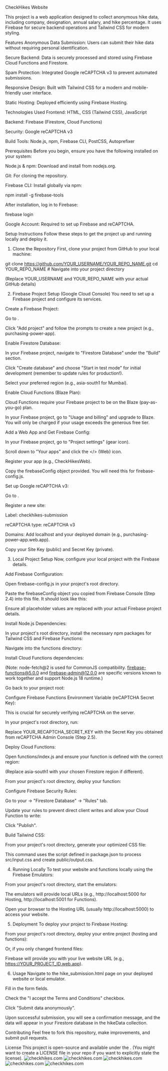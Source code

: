 CheckHikes Website

This project is a web application designed to collect anonymous hike data, including company, designation, annual salary, and hike percentage. It uses Firebase for secure backend operations and Tailwind CSS for modern styling.

Features
Anonymous Data Submission: Users can submit their hike data without requiring personal identification.

Secure Backend: Data is securely processed and stored using Firebase Cloud Functions and Firestore.

Spam Protection: Integrated Google reCAPTCHA v3 to prevent automated submissions.

Responsive Design: Built with Tailwind CSS for a modern and mobile-friendly user interface.

Static Hosting: Deployed efficiently using Firebase Hosting.

Technologies Used
Frontend: HTML, CSS (Tailwind CSS), JavaScript

Backend: Firebase (Firestore, Cloud Functions)

Security: Google reCAPTCHA v3

Build Tools: Node.js, npm, Firebase CLI, PostCSS, Autoprefixer

Prerequisites
Before you begin, ensure you have the following installed on your system:

Node.js & npm: Download and install from nodejs.org.

Git: For cloning the repository.

Firebase CLI: Install globally via npm:

npm install -g firebase-tools

After installation, log in to Firebase:

firebase login

Google Account: Required to set up Firebase and reCAPTCHA.

Setup Instructions
Follow these steps to get the project up and running locally and deploy it.

1. Clone the Repository
First, clone your project from GitHub to your local machine:

git clone https://github.com/YOUR_USERNAME/YOUR_REPO_NAME.git
cd YOUR_REPO_NAME # Navigate into your project directory

(Replace YOUR_USERNAME and YOUR_REPO_NAME with your actual GitHub details)

2. Firebase Project Setup (Google Cloud Console)
You need to set up a Firebase project and configure its services.

Create a Firebase Project:

Go to .

Click "Add project" and follow the prompts to create a new project (e.g., purchasing-power-app).

Enable Firestore Database:

In your Firebase project, navigate to "Firestore Database" under the "Build" section.

Click "Create database" and choose "Start in test mode" for initial development (remember to update rules for production!).

Select your preferred region (e.g., asia-south1 for Mumbai).

Enable Cloud Functions (Blaze Plan):

Cloud Functions require your Firebase project to be on the Blaze (pay-as-you-go) plan.

In your Firebase project, go to "Usage and billing" and upgrade to Blaze. You will only be charged if your usage exceeds the generous free tier.

Add a Web App and Get Firebase Config:

In your Firebase project, go to "Project settings" (gear icon).

Scroll down to "Your apps" and click the </> (Web) icon.

Register your app (e.g., CheckHikesWeb).

Copy the firebaseConfig object provided. You will need this for firebase-config.js.

Set up Google reCAPTCHA v3:

Go to .

Register a new site:

Label: checkhikes-submission

reCAPTCHA type: reCAPTCHA v3

Domains: Add localhost and your deployed domain (e.g., purchasing-power-app.web.app).

Copy your Site Key (public) and Secret Key (private).

3. Local Project Setup
Now, configure your local project with the Firebase details.

Add Firebase Configuration:

Open firebase-config.js in your project's root directory.

Paste the firebaseConfig object you copied from Firebase Console (Step 2.4) into this file. It should look like this:

Ensure all placeholder values are replaced with your actual Firebase project details.

Install Node.js Dependencies:

In your project's root directory, install the necessary npm packages for Tailwind CSS and Firebase Functions:

Navigate into the functions directory:

Install Cloud Functions dependencies:

(Note: node-fetch@2 is used for CommonJS compatibility. firebase-functions@5.0.0 and firebase-admin@12.0.0 are specific versions known to work together and support Node.js 18 runtime.)

Go back to your project root:

Configure Firebase Functions Environment Variable (reCAPTCHA Secret Key):

This is crucial for securely verifying reCAPTCHA on the server.

In your project's root directory, run:

Replace YOUR_RECAPTCHA_SECRET_KEY with the Secret Key you obtained from reCAPTCHA Admin Console (Step 2.5).

Deploy Cloud Functions:

Open functions/index.js and ensure your function is defined with the correct region:

(Replace asia-south1 with your chosen Firestore region if different).

From your project's root directory, deploy your function:

Configure Firebase Security Rules:

Go to your  -> "Firestore Database" -> "Rules" tab.

Update your rules to prevent direct client writes and allow your Cloud Function to write:

Click "Publish".

Build Tailwind CSS:

From your project's root directory, generate your optimized CSS file:

This command uses the script defined in package.json to process src/input.css and create public/output.css.

4. Running Locally
To test your website and functions locally using the Firebase Emulators:

From your project's root directory, start the emulators:

The emulators will provide local URLs (e.g., http://localhost:5000 for Hosting, http://localhost:5001 for Functions).

Open your browser to the Hosting URL (usually http://localhost:5000) to access your website.

5. Deployment
To deploy your project to Firebase Hosting:

From your project's root directory, deploy your entire project (hosting and functions):

Or, if you only changed frontend files:

Firebase will provide you with your live website URL (e.g., https://YOUR_PROJECT_ID.web.app).

6. Usage
Navigate to the hike_submission.html page on your deployed website or local emulator.

Fill in the form fields.

Check the "I accept the Terms and Conditions" checkbox.

Click "Submit data anonymously".

Upon successful submission, you will see a confirmation message, and the data will appear in your Firestore database in the hikeData collection.

Contributing
Feel free to fork this repository, make improvements, and submit pull requests.

License
This project is open-source and available under the . (You might want to create a LICENSE file in your repo if you want to explicitly state the license).
![checkhikes.com](https://github.com/user-attachments/assets/978de594-793a-44fe-917c-3922e5ef2c7f)
![checkhikes.com](https://github.com/user-attachments/assets/a19ffc27-77ba-43e8-a4d5-1dd19a41ab79)
![checkhikes.com](https://github.com/user-attachments/assets/e044a2fc-3ded-4404-b3f2-eae6bf63ce0b)
![checkhikes.com](https://github.com/user-attachments/assets/4116364d-6f87-466c-a5bd-df694710494a)
![checkhikes.com](https://github.com/user-attachments/assets/2cc50004-c9d7-424a-881e-3d6207ec0d22)
